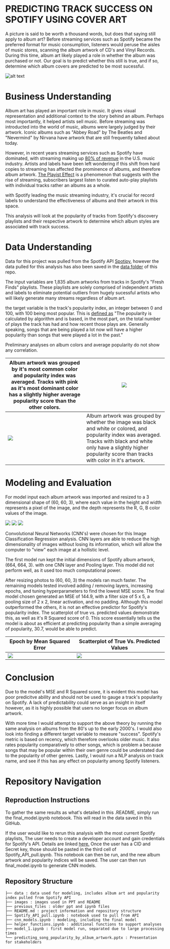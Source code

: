 # PREDICTING TRACK SUCCESS ON SPOTIFY USING COVER ART

A picture is said to be worth a thousand words, but does that saying still apply to album art? Before streaming services such as Spotify became the preferred format for music consumption, listeners would peruse the aisles of music stores, scanning the album artwork of CD's and Vinyl Records. During this time, album art likely played a role in whether the album was purchased or not. Our goal is to predict whether this still is true, and if so, determine which album covers are predicted to be most sucessful.

   ![alt text](/images/cover_art_banner.jpeg)

# Business Understanding

<!--  Nowadays, music marketing companies and design services are assuring the world that album art still plays a role in the success of the album and artists' music, but without backing.  -->

Album art has played an important role in music. It gives visual representation and additional context to the story behind an album. Perhaps most importantly, it helped artists sell music. Before streaming was introducted into the world of music, albums were largely judged by their artwork. Iconic albums such as "Abbey Road" by The Beatles and "Nevermind" by Nirvana have artwork that are still frequently talked about today. 

However, in recent years streaming services such as Spotify have dominated, with streaming making up [80% of revenue](https://toneisland.com/music-industry-statistics/) in the U.S. music industry. Artists and labels have been left wondering if this shift from hard copies to streaming has affected the prominence of albums, and therefore album artwork. [The Playist Effect](https://blog.landr.com/album-art-absolutely-crucial-success-2016/) is a phenomenon that suggests with the rise of streaming, subscribers largest listen to curated auto-play playlists with individual tracks rather an albums as a whole. 

with Spotify leading the music streaming industry, it's crucial for record labels to understand the effectiveness of albums and their artwork in this space. 

This analysis will look at the popularity of tracks from Spotify's discovery playlists and their respective artwork to determine which album styles are associated with track success. 

# Data Understanding

Data for this project was pulled from the Spotify API [Spotipy](https://spotipy.readthedocs.io/en/master/), however the data pulled for this analysis has also been saved in the [data folder]() of this repo. 

The input variables are 1,835 album artworks from tracks in Spotify's "Fresh Finds" playlists. These playlists are solely comprised of independent artists and labels to eliminate potential outliers from hugely sucessful artists who will likely generate many streams regardless of album art. 

the target variable is the track's popularity index, an integer between 0 and 100, with 100 being most popular. This is [defined as](https://developer.spotify.com/documentation/web-api/reference/#/operations/get-several-tracks) "The popularity is calculated by algorithm and is based, in the most part, on the total number of plays the track has had and how recent those plays are. Generally speaking, songs that are being played a lot now will have a higher popularity than songs that were played a lot in the past."

Preliminary analyses on album colors and average popularity do not show any correlation. 

Album artwork was grouped by it's most common color and popularity index was averaged. Tracks with pink as it's most dominant color has a slightly higher average popularity score than the other colors.  | ![](/images/pop_by_dominant_color.png) |
--- | --- |
![](/images/pop_by_colored_image.png)  | Album artwork was grouped by whether the image was black and white or colored, and popularity index was averaged. Tracks with black and white only have a slightly higher popularity score than tracks with color in it's artwork.

# Modeling and Evaluation

For model input each album artwork was imported and resized to a 3 dimensional shape of (60, 60, 3), where each value in the height and width represents a pixel of the image, and the depth represents the R, G, B color values of the image. 

![](/images/album_example.png) ![](/images/album_example2.png) ![](/images/album_example3.png) 

Convolutional Neural Networks (CNN's) were chosen for this Image Classification Regression analysis. CNN layers are able to reduce the high dimensionality of images without losing its information, which will allow the computer to "view" each image at a hollistic level.

The first model run kept the initial dimensions of Spotify album artwork, (664, 664, 3). with one CNN layer and Pooling layer. This model did not perform well, as it used too much computational power. 

After resizing photos to (60, 60, 3) the models ran much faster. The remaining models tested involved adding / removing layers, increasing epochs, and tuning hyperparameters to find the lowest MSE score. The final model chosen generated an MSE of 144.9, with a filter size of 5 x 5, a pooling size of 2 x 2, linear activation, and no padding. Although this model outperformed the others, it is not an effective predictor for Spotify's popularity index. The scatterplot of true vs. predicted values demonstrate this, as well as it's R Squared score of 0. This score essentially tells us the model is about as efficient at predicting popularity than a simple averaging of popularity, 30.7, would be able to predict.

Epoch by Mean Squared Error | Scatterplot of True Vs. Predicted Values |
--- | --- |
![](/images/line_chart.png)  | ![](/images/scatterplot.png)  | 

# Conclusion

Due to the model's MSE and R Squared score, it is evident this model has poor predicitve ability and should not be used to gauge a track's popularity on Spotify. A lack of predictability could serve as an insight in itself however, as it is highly possible that users no longer focus on album artwork. 

With more time I would attempt to support the above theory by running the same analysis on albums from the 80's up to the early 2000's. I would also look into finding a different target variable to measure "success". Spotify's metric is based on recency, which therefore overlooks older music. It also rates popularity comparatively to other songs, which is problem a because songs that may be popular within their own genre could be understated due to the popularity of other genres. Lastly, I would run a NLP analysis on track name, and see if this has any effect on popularity among Spotify listeners. 

# Repository Navigation

## Reproduction Instructions

To gather the same results as what's detailed in this .README, simply run the final_model.ipynb notebook. This will read in the data saved in this GitHub.

If the user would like to rerun this analysis with the most current Spotify playlists, The user needs to create a developer account and gain credentials for Spotify's API. Details are linked [here.](https://spotipy.readthedocs.io/en/master/#getting-started) Once the user has a CID and Secret key, those should be pasted in the third cell of Spotify_API_pull.ipynb. This notebook can then be run, and the new album artwork and popularity indices will be saved. The user can then run final_model.ipynb to generate CNN models. 

## Repository Structure


```
├── data : data used for modeling, includes album art and popularity index pulled from Spotify API
├── images : images used in PPT and README
├── previous_files : older ppt and ipynb files
├── README.md : project information and repository structure
├── Spotify_API_pull.ipynb : notebook used to pull from API
├── cnn_models.ipynb : modeling, including the final model
├── helper_functions.ipynb : additional functions to support analyses
├── model_1.ipynb : first model run, separated due to large processing times
└── predicting_song_popularity_by_album_artwork.pptx : Presentation for stakeholders
```
